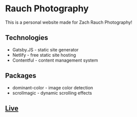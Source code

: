 # Rauch Photography
This is a personal website made for Zach Rauch Photography!

## Technologies
- Gatsby.JS - static site generator
- Netlify - free static site hosting
- Contentful - content management system

## Packages
- dominant-color - image color detection 
- scrollmagic - dynamic scrolling effects

## [Live](http://zacharyrauchphotography.com/)